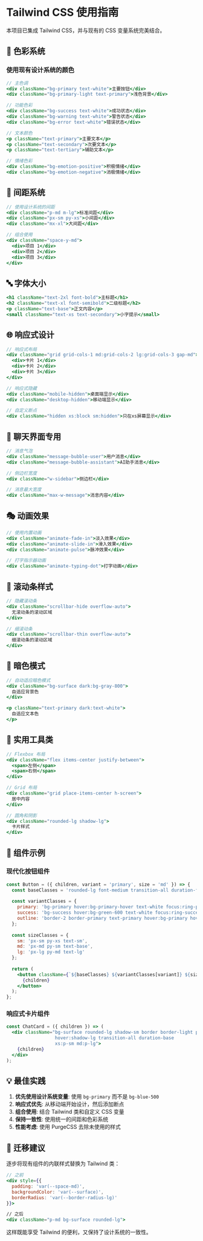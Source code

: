 # Tailwind CSS 使用指南

本项目已集成 Tailwind CSS，并与现有的 CSS 变量系统完美结合。

## 🎨 色彩系统

### 使用现有设计系统的颜色
```jsx
// 主色调
<div className="bg-primary text-white">主要按钮</div>
<div className="bg-primary-light text-primary">浅色背景</div>

// 功能色彩
<div className="bg-success text-white">成功状态</div>
<div className="bg-warning text-white">警告状态</div>
<div className="bg-error text-white">错误状态</div>

// 文本颜色
<p className="text-primary">主要文本</p>
<p className="text-secondary">次要文本</p>
<p className="text-tertiary">辅助文本</p>

// 情绪色彩
<div className="bg-emotion-positive">积极情绪</div>
<div className="bg-emotion-negative">消极情绪</div>
```

## 📏 间距系统

```jsx
// 使用设计系统的间距
<div className="p-md m-lg">标准间距</div>
<div className="px-sm py-xs">小间距</div>
<div className="mx-xl">大间距</div>

// 组合使用
<div className="space-y-md">
  <div>项目 1</div>
  <div>项目 2</div>
  <div>项目 3</div>
</div>
```

## 🔤 字体大小

```jsx
<h1 className="text-2xl font-bold">主标题</h1>
<h2 className="text-xl font-semibold">二级标题</h2>
<p className="text-base">正文内容</p>
<small className="text-xs text-secondary">小字提示</small>
```

## 🌐 响应式设计

```jsx
// 响应式布局
<div className="grid grid-cols-1 md:grid-cols-2 lg:grid-cols-3 gap-md">
  <div>卡片 1</div>
  <div>卡片 2</div>
  <div>卡片 3</div>
</div>

// 响应式隐藏
<div className="mobile-hidden">桌面端显示</div>
<div className="desktop-hidden">移动端显示</div>

// 自定义断点
<div className="hidden xs:block sm:hidden">只在xs屏幕显示</div>
```

## 💬 聊天界面专用

```jsx
// 消息气泡
<div className="message-bubble-user">用户消息</div>
<div className="message-bubble-assistant">AI助手消息</div>

// 侧边栏宽度
<div className="w-sidebar">侧边栏</div>

// 消息最大宽度
<div className="max-w-message">消息内容</div>
```

## 🎭 动画效果

```jsx
// 使用内置动画
<div className="animate-fade-in">淡入效果</div>
<div className="animate-slide-in">滑入效果</div>
<div className="animate-pulse">脉冲效果</div>

// 打字指示器动画
<div className="animate-typing-dot">打字动画</div>
```

## 📱 滚动条样式

```jsx
// 隐藏滚动条
<div className="scrollbar-hide overflow-auto">
  无滚动条的滚动区域
</div>

// 细滚动条
<div className="scrollbar-thin overflow-auto">
  细滚动条的滚动区域
</div>
```

## 🌙 暗色模式

```jsx
// 自动适应暗色模式
<div className="bg-surface dark:bg-gray-800">
  自适应背景色
</div>

<p className="text-primary dark:text-white">
  自适应文本色
</p>
```

## 🔧 实用工具类

```jsx
// Flexbox 布局
<div className="flex items-center justify-between">
  <span>左侧</span>
  <span>右侧</span>
</div>

// Grid 布局
<div className="grid place-items-center h-screen">
  居中内容
</div>

// 圆角和阴影
<div className="rounded-lg shadow-lg">
  卡片样式
</div>
```

## 📝 组件示例

### 现代化按钮组件
```jsx
const Button = ({ children, variant = 'primary', size = 'md' }) => {
  const baseClasses = 'rounded-lg font-medium transition-all duration-fast focus:outline-none focus:ring-2';
  
  const variantClasses = {
    primary: 'bg-primary hover:bg-primary-hover text-white focus:ring-primary/50',
    success: 'bg-success hover:bg-green-600 text-white focus:ring-success/50',
    outline: 'border-2 border-primary text-primary hover:bg-primary hover:text-white'
  };
  
  const sizeClasses = {
    sm: 'px-sm py-xs text-sm',
    md: 'px-md py-sm text-base',
    lg: 'px-lg py-md text-lg'
  };
  
  return (
    <button className={`${baseClasses} ${variantClasses[variant]} ${sizeClasses[size]}`}>
      {children}
    </button>
  );
};
```

### 响应式卡片组件
```jsx
const ChatCard = ({ children }) => (
  <div className="bg-surface rounded-lg shadow-sm border border-light p-md 
                  hover:shadow-lg transition-all duration-base
                  xs:p-sm md:p-lg">
    {children}
  </div>
);
```

## 💡 最佳实践

1. **优先使用设计系统变量**: 使用 `bg-primary` 而不是 `bg-blue-500`
2. **响应式优先**: 从移动端开始设计，然后添加断点
3. **组合使用**: 结合 Tailwind 类和自定义 CSS 变量
4. **保持一致性**: 使用统一的间距和色彩系统
5. **性能考虑**: 使用 PurgeCSS 去除未使用的样式

## 🚀 迁移建议

逐步将现有组件的内联样式替换为 Tailwind 类：

```jsx
// 之前
<div style={{ 
  padding: 'var(--space-md)', 
  backgroundColor: 'var(--surface)',
  borderRadius: 'var(--border-radius-lg)' 
}}>

// 之后  
<div className="p-md bg-surface rounded-lg">
```

这样既能享受 Tailwind 的便利，又保持了设计系统的一致性。 